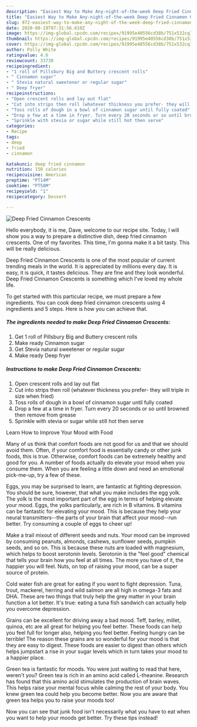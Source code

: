 ```yaml
---
description: "Easiest Way to Make Any-night-of-the-week Deep Fried Cinnamon Crescents"
title: "Easiest Way to Make Any-night-of-the-week Deep Fried Cinnamon Crescents"
slug: 972-easiest-way-to-make-any-night-of-the-week-deep-fried-cinnamon-crescents
date: 2020-08-19T07:31:56.610Z
image: https://img-global.cpcdn.com/recipes/91995e40556cd38b/751x532cq70/deep-fried-cinnamon-crescents-recipe-main-photo.jpg
thumbnail: https://img-global.cpcdn.com/recipes/91995e40556cd38b/751x532cq70/deep-fried-cinnamon-crescents-recipe-main-photo.jpg
cover: https://img-global.cpcdn.com/recipes/91995e40556cd38b/751x532cq70/deep-fried-cinnamon-crescents-recipe-main-photo.jpg
author: Polly White
ratingvalue: 4.6
reviewcount: 33730
recipeingredient:
- "1 roll of Pillsbury Big and Buttery crescent rolls"
- " Cinnamon sugar"
- " Stevia natural sweetener or regular sugar"
- " Deep fryer"
recipeinstructions:
- "Open crescent rolls and lay out flat"
- "Cut into strips then roll (whatever thickness you prefer- they will triple in size when fried)"
- "Toss rolls of dough in a bowl of cinnamon sugar until fully coated"
- "Drop a few at a time in fryer. Turn every 20 seconds or so until browned then remove from grease"
- "Sprinkle with stevia or sugar while still hot then serve"
categories:
- Recipe
tags:
- deep
- fried
- cinnamon

katakunci: deep fried cinnamon 
nutrition: 150 calories
recipecuisine: American
preptime: "PT14M"
cooktime: "PT58M"
recipeyield: "1"
recipecategory: Dessert

---
```



![Deep Fried Cinnamon Crescents](https://img-global.cpcdn.com/recipes/91995e40556cd38b/751x532cq70/deep-fried-cinnamon-crescents-recipe-main-photo.jpg)

Hello everybody, it is me, Dave, welcome to our recipe site. Today, I will show you a way to prepare a distinctive dish, deep fried cinnamon crescents. One of my favorites. This time, I'm gonna make it a bit tasty. This will be really delicious.



Deep Fried Cinnamon Crescents is one of the most popular of current trending meals in the world. It is appreciated by millions every day. It is easy, it is quick, it tastes delicious. They are fine and they look wonderful. Deep Fried Cinnamon Crescents is something which I've loved my whole life.


To get started with this particular recipe, we must prepare a few ingredients. You can cook deep fried cinnamon crescents using 4 ingredients and 5 steps. Here is how you can achieve that.

<!--inarticleads1-->

##### The ingredients needed to make Deep Fried Cinnamon Crescents:

1. Get 1 roll of Pillsbury Big and Buttery crescent rolls
1. Make ready  Cinnamon sugar
1. Get  Stevia natural sweetener or regular sugar
1. Make ready  Deep fryer




<!--inarticleads2-->

##### Instructions to make Deep Fried Cinnamon Crescents:

1. Open crescent rolls and lay out flat
1. Cut into strips then roll (whatever thickness you prefer- they will triple in size when fried)
1. Toss rolls of dough in a bowl of cinnamon sugar until fully coated
1. Drop a few at a time in fryer. Turn every 20 seconds or so until browned then remove from grease
1. Sprinkle with stevia or sugar while still hot then serve




Learn How to Improve Your Mood with Food


Many of us think that comfort foods are not good for us and that we should avoid them. Often, if your comfort food is essentially candy or other junk foods, this is true. Otherwise, comfort foods can be extremely healthy and good for you. A number of foods actually do elevate your mood when you consume them. When you are feeling a little down and need an emotional pick-me-up, try a few of these.

Eggs, you may be surprised to learn, are fantastic at fighting depression. You should be sure, however, that what you make includes the egg yolk. The yolk is the most important part of the egg in terms of helping elevate your mood. Eggs, the yolks particularly, are rich in B vitamins. B vitamins can be fantastic for elevating your mood. This is because they help your neural transmitters--the parts of your brain that affect your mood--run better. Try consuming a couple of eggs to cheer up!

Make a trail mixout of different seeds and nuts. Your mood can be improved by consuming peanuts, almonds, cashews, sunflower seeds, pumpkin seeds, and so on. This is because these nuts are loaded with magnesium, which helps to boost serotonin levels. Serotonin is the "feel good" chemical that tells your brain how you feel at all times. The more you have of it, the happier you will feel. Nuts, on top of raising your mood, can be a super source of protein.

Cold water fish are great for eating if you want to fight depression. Tuna, trout, mackerel, herring and wild salmon are all high in omega-3 fats and DHA. These are two things that truly help the grey matter in your brain function a lot better. It's true: eating a tuna fish sandwich can actually help you overcome depression. 

Grains can be excellent for driving away a bad mood. Teff, barley, millet, quinoa, etc are all great for helping you feel better. These foods can help you feel full for longer also, helping you feel better. Feeling hungry can be terrible! The reason these grains are so wonderful for your mood is that they are easy to digest. These foods are easier to digest than others which helps jumpstart a rise in your sugar levels which in turn takes your mood to a happier place.

Green tea is fantastic for moods. You were just waiting to read that here, weren't you? Green tea is rich in an amino acid called L-theanine. Research has found that this amino acid stimulates the production of brain waves. This helps raise your mental focus while calming the rest of your body. You knew green tea could help you become better. Now you are aware that green tea helps you to raise your moods too!

Now you can see that junk food isn't necessarily what you have to eat when you want to help your moods get better. Try  these tips  instead!


